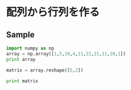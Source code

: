 # 配列から行列を作る

## Sample

```python
import numpy as np
array = np.array([1,5,10,4,11,22,21,11,10,1])
print array

matrix = array.reshape([5,2])

print matrix
```
